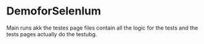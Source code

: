 # DemoforSelenlum
Main runs akk the testes
page files contain all the logic for the tests and the tests pages actually do the testubg.
